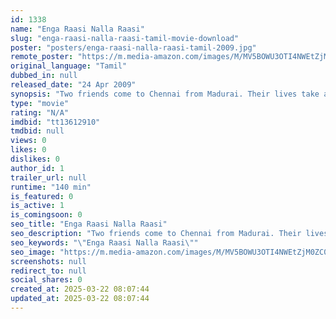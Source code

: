 ```yaml
---
id: 1338
name: "Enga Raasi Nalla Raasi"
slug: "enga-raasi-nalla-raasi-tamil-movie-download"
poster: "posters/enga-raasi-nalla-raasi-tamil-2009.jpg"
remote_poster: "https://m.media-amazon.com/images/M/MV5BOWU3OTI4NWEtZjM0ZC00ZTM2LTlhOGMtZmUyMWE4ZGM1NmU0XkEyXkFqcGdeQXVyMTEzNzg0Mjkx._V1_SX300.jpg"
original_language: "Tamil"
dubbed_in: null
released_date: "24 Apr 2009"
synopsis: "Two friends come to Chennai from Madurai. Their lives take a turn when they are faced with one hurdle after another while living in the metro city."
type: "movie"
rating: "N/A"
imdbid: "tt13612910"
tmdbid: null
views: 0
likes: 0
dislikes: 0
author_id: 1
trailer_url: null
runtime: "140 min"
is_featured: 0
is_active: 1
is_comingsoon: 0
seo_title: "Enga Raasi Nalla Raasi"
seo_description: "Two friends come to Chennai from Madurai. Their lives take a turn when they are faced with one hurdle after another while living in the metro city."
seo_keywords: "\"Enga Raasi Nalla Raasi\""
seo_image: "https://m.media-amazon.com/images/M/MV5BOWU3OTI4NWEtZjM0ZC00ZTM2LTlhOGMtZmUyMWE4ZGM1NmU0XkEyXkFqcGdeQXVyMTEzNzg0Mjkx._V1_SX300.jpg"
screenshots: null
redirect_to: null
social_shares: 0
created_at: 2025-03-22 08:07:44
updated_at: 2025-03-22 08:07:44
---
```


